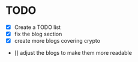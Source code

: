 # TODO

- [x] Create a TODO list
- [x] fix the blog section
- [x] create more blogs covering crypto
- [] adjust the blogs to make them more readable
